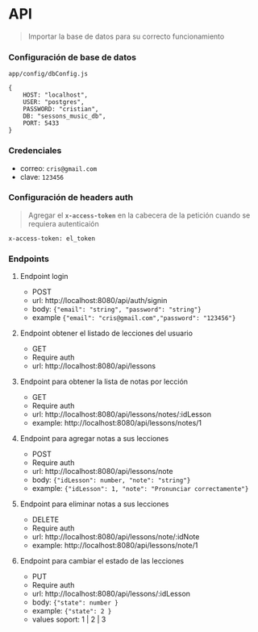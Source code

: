 # API

> Importar la base de datos para su correcto funcionamiento

### Configuración de base de datos

``app/config/dbConfig.js``

``` 
{
    HOST: "localhost",
    USER: "postgres",
    PASSWORD: "cristian",
    DB: "sessons_music_db",
    PORT: 5433
}
```

### Credenciales

* correo: ``cris@gmail.com``
* clave: ``123456``

### Configuración de headers auth

> Agregar el **`x-access-token`** en la cabecera de la petición cuando se requiera autenticaión

``` 
x-access-token: el_token
```

### Endpoints

1. Endpoint login
    - POST
    - url: http://localhost:8080/api/auth/signin
    - body: ``` {"email": "string", "password": "string"} ```
    - example ```{"email": "cris@gmail.com","password": "123456"}```
2.  Endpoint obtener el listado de lecciones del usuario
    - GET
    - Require auth
    - url: http://localhost:8080/api/lessons

3.  Endpoint para obtener la lista de notas por lección
    - GET
    - Require auth
    - url: http://localhost:8080/api/lessons/notes/:idLesson
    - example: http://localhost:8080/api/lessons/notes/1

4. Endpoint para agregar notas a sus lecciones
    - POST
    - Require auth
    - url: http://localhost:8080/api/lessons/note
    - body: ``` {"idLesson": number, "note": "string"} ```
    - example: ``` {"idLesson": 1, "note": "Pronunciar correctamente"} ```

5. Endpoint para eliminar notas a sus lecciones
    - DELETE
    - Require auth
    - url: http://localhost:8080/api/lessons/note/:idNote
    - example: http://localhost:8080/api/lessons/note/1

5. Endpoint para cambiar el estado de las lecciones
    - PUT
    - Require auth
    - url: http://localhost:8080/api/lessons/:idLesson
    - body: ``` {"state": number } ```
    - example: ``` {"state": 2 } ```
    - values soport: 1 | 2 | 3

    
